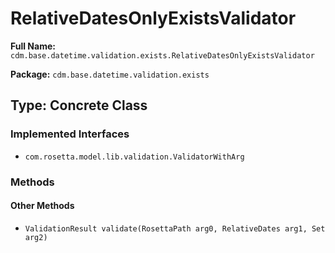 # RelativeDatesOnlyExistsValidator

**Full Name:** `cdm.base.datetime.validation.exists.RelativeDatesOnlyExistsValidator`

**Package:** `cdm.base.datetime.validation.exists`

## Type: Concrete Class

### Implemented Interfaces

- `com.rosetta.model.lib.validation.ValidatorWithArg`

### Methods

#### Other Methods

- `ValidationResult validate(RosettaPath arg0, RelativeDates arg1, Set arg2)`


